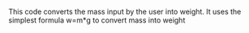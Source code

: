 This code converts the mass input by the user into weight. It uses the simplest formula w=m*g to convert mass into weight
